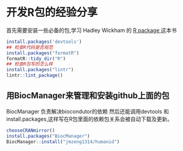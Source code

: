 # 开发R包的经验分享
首先需要安装一些必备的包,学习 Hadley Wickham 的 [R package ](http://r-pkgs.had.co.nz/r.html) 这本书
```r
install.packages('devtools')
## 检查R代码是否规范 
install.packages("formatR")
formatR::tidy_dir("R")
## 检查R包写的怎么样
install.packages("lintr")
lintr::lint_package()
```

## 用BiocManager来管理和安装github上面的包

BiocManager 负责解决biocondutor的依赖 然后还能调用devtools 和install.packages,这样写在R包里面的依赖包关系会被自动下载及更新。
```r
chooseCRANmirror()
install.packages("BiocManager")
BiocManager::install("jmzeng1314/humanid")
```

